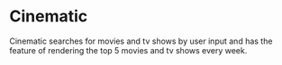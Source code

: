 # Cinematic
Cinematic searches for movies and tv shows by user input and has the feature of rendering the top 5 movies and tv shows every week.
